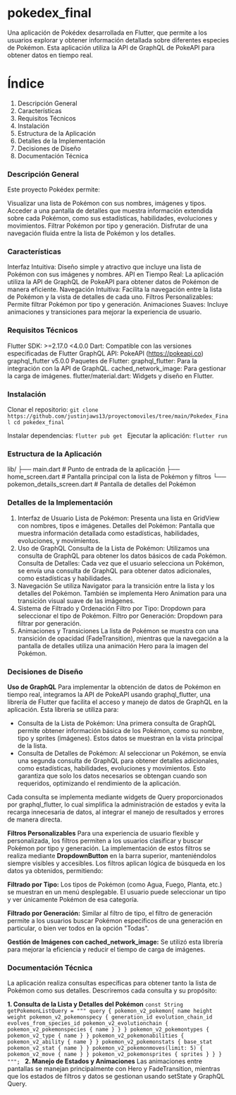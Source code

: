# pokedex_final

Una aplicación de Pokédex desarrollada en Flutter, que permite a los usuarios explorar 
y obtener información detallada sobre diferentes especies de Pokémon. 
Esta aplicación utiliza la API de GraphQL de PokeAPI para obtener datos en tiempo real.

# Índice
1. Descripción General
2. Características
3. Requisitos Técnicos
4. Instalación
5. Estructura de la Aplicación
6. Detalles de la Implementación
7. Decisiones de Diseño
8. Documentación Técnica

### Descripción General

Este proyecto Pokédex permite:

Visualizar una lista de Pokémon con sus nombres, imágenes y tipos.
Acceder a una pantalla de detalles que muestra información extendida sobre cada Pokémon, 
como sus estadísticas, habilidades, evoluciones y movimientos.
Filtrar Pokémon por tipo y generación.
Disfrutar de una navegación fluida entre la lista de Pokémon y los detalles.

### Características

Interfaz Intuitiva: Diseño simple y atractivo que incluye una lista de Pokémon con sus imágenes y nombres.
API en Tiempo Real: La aplicación utiliza la API de GraphQL de PokeAPI para obtener datos de Pokémon de manera eficiente.
Navegación Intuitiva: Facilita la navegación entre la lista de Pokémon y la vista de detalles de cada uno.
Filtros Personalizables: Permite filtrar Pokémon por tipo y generación.
Animaciones Suaves: Incluye animaciones y transiciones para mejorar la experiencia de usuario.

### Requisitos Técnicos

Flutter SDK: >=2.17.0 <4.0.0
Dart: Compatible con las versiones especificadas de Flutter
GraphQL API: PokeAPI (https://pokeapi.co) graphql_flutter v5.0.0
Paquetes de Flutter:
graphql_flutter: Para la integración con la API de GraphQL.
cached_network_image: Para gestionar la carga de imágenes.
flutter/material.dart: Widgets y diseño en Flutter.

### Instalación

Clonar el repositorio:
`git clone https://github.com/justinjaws13/proyectomoviles/tree/main/Pokedex_Final
cd pokedex_final`

Instalar dependencias:
`flutter pub get
`
Ejecutar la aplicación:
`flutter run
`

### Estructura de la Aplicación

lib/
├── main.dart              # Punto de entrada de la aplicación
├── home_screen.dart       # Pantalla principal con la lista de Pokémon y filtros
└── pokemon_details_screen.dart # Pantalla de detalles del Pokémon

### Detalles de la Implementación
1. Interfaz de Usuario
   Lista de Pokémon: Presenta una lista en GridView con nombres, tipos e imágenes.
   Detalles del Pokémon: Pantalla que muestra información detallada como 
   estadísticas, habilidades, evoluciones, y movimientos.
2. Uso de GraphQL
   Consulta de la Lista de Pokémon: Utilizamos una consulta de GraphQL para obtener los datos básicos de cada Pokémon.
   Consulta de Detalles: Cada vez que el usuario selecciona un Pokémon, 
   se envía una consulta de GraphQL para obtener datos adicionales, como estadísticas y habilidades.
3. Navegación
   Se utiliza Navigator para la transición entre la lista y los detalles del Pokémon. 
   También se implementa Hero Animation para una transición visual suave de las imágenes.
4. Sistema de Filtrado y Ordenación
   Filtro por Tipo: Dropdown para seleccionar el tipo de Pokémon.
   Filtro por Generación: Dropdown para filtrar por generación.
5. Animaciones y Transiciones
   La lista de Pokémon se muestra con una transición de opacidad (FadeTransition), 
   mientras que la navegación a la pantalla de detalles utiliza una animación Hero para la imagen del Pokémon.

### Decisiones de Diseño

**Uso de GraphQL**
Para implementar la obtención de datos de Pokémon en tiempo real, 
integramos la API de PokeAPI usando graphql_flutter, una librería de Flutter que facilita el acceso 
y manejo de datos de GraphQL en la aplicación. Esta librería se utiliza para:

* Consulta de la Lista de Pokémon:
  Una primera consulta de GraphQL permite obtener información básica de los Pokémon, 
  como su nombre, tipo y sprites (imágenes). Estos datos se muestran en la vista principal de la lista.
* Consulta de Detalles de Pokémon:
  Al seleccionar un Pokémon, se envía una segunda consulta de GraphQL para obtener detalles adicionales, 
  como estadísticas, habilidades, evoluciones y movimientos. Esto garantiza que solo los datos necesarios 
  se obtengan cuando son requeridos, optimizando el rendimiento de la aplicación.

Cada consulta se implementa mediante widgets de Query proporcionados por graphql_flutter, 
lo cual simplifica la administración de estados y evita la recarga innecesaria de datos, 
al integrar el manejo de resultados y errores de manera directa.

**Filtros Personalizables**
Para una experiencia de usuario flexible y personalizada, los filtros permiten a los usuarios clasificar
y buscar Pokémon por tipo y generación. La implementación de estos filtros se realiza mediante 
**DropdownButton** en la barra superior, manteniéndolos siempre visibles y accesibles. 
Los filtros aplican lógica de búsqueda en los datos ya obtenidos, permitiendo:

**Filtrado por Tipo:** Los tipos de Pokémon (como Agua, Fuego, Planta, etc.) se muestran en un menú desplegable. 
El usuario puede seleccionar un tipo y ver únicamente Pokémon de esa categoría.

**Filtrado por Generación:** Similar al filtro de tipo, el filtro de generación permite a los usuarios buscar 
Pokémon específicos de una generación en particular, o bien ver todos en la opción "Todas".

**Gestión de Imágenes con cached_network_image:** 
Se utilizó esta librería para mejorar la eficiencia y reducir el tiempo de carga de imágenes.

### Documentación Técnica
La aplicación realiza consultas específicas para obtener tanto la lista de Pokémon como sus detalles.
Descriremos cada consulta y su propósito:

**1. Consulta de la Lista y Detalles del Pokémon**
`const String getPokemonListQuery = """
query {
pokemon_v2_pokemon{
name
height
weight
pokemon_v2_pokemonspecy {
generation_id
evolution_chain_id
evolves_from_species_id
pokemon_v2_evolutionchain {
pokemon_v2_pokemonspecies {
name
}
}
}
pokemon_v2_pokemontypes {
pokemon_v2_type {
name
}
}
pokemon_v2_pokemonabilities {
pokemon_v2_ability {
name
}
}
pokemon_v2_pokemonstats {
base_stat
pokemon_v2_stat {
name
}
}
pokemon_v2_pokemonmoves(limit: 5) {  
pokemon_v2_move {
name
}
}
pokemon_v2_pokemonsprites {
sprites
}
}
}
""";
`
**2. Manejo de Estados y Animaciones**
   Las animaciones entre pantallas se manejan principalmente con Hero y FadeTransition, 
   mientras que los estados de filtros y datos se gestionan usando setState y GraphQL Query.


